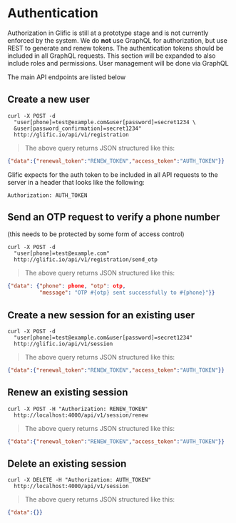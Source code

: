 # Authentication

Authorization in Glific is still at a prototype stage and is not currently enforced by the system.
We do **not** use GraphQL for authorization, but use REST to generate and renew tokens. The
authentication tokens should be included in all GraphQL requests. This section will be expanded to also
include roles and permissions. User management will be done via GraphQL

The main API endpoints are listed below

## Create a new user
```shell
curl -X POST -d
  "user[phone]=test@example.com&user[password]=secret1234 \
  &user[password_confirmation]=secret1234"
  http://glific.io/api/v1/registration
```

> The above query returns JSON structured like this:

```json
{"data":{"renewal_token":"RENEW_TOKEN","access_token":"AUTH_TOKEN"}}
```

Glific expects for the auth token to be included in all API requests to the server in a header
that looks like the following:

`Authorization: AUTH_TOKEN`


## Send an OTP request to verify a phone number
(this needs to be protected by some form of access control)

```shell
curl -X POST -d
  "user[phone]=test@example.com"
  http://glific.io/api/v1/registration/send_otp
```

> The above query returns JSON structured like this:

```json
{"data": {"phone": phone, "otp": otp,
          "message": "OTP #{otp} sent successfully to #{phone}"}}
```

## Create a new session for an existing user

```shell
curl -X POST -d
  "user[phone]=test@example.com&user[password]=secret1234"
  http://glific.io/api/v1/session
```

> The above query returns JSON structured like this:

```json
{"data":{"renewal_token":"RENEW_TOKEN","access_token":"AUTH_TOKEN"}}
```

## Renew an existing session

```shell
curl -X POST -H "Authorization: RENEW_TOKEN"
  http://localhost:4000/api/v1/session/renew
```

> The above query returns JSON structured like this:

```json
{"data":{"renewal_token":"RENEW_TOKEN","access_token":"AUTH_TOKEN"}}
```
## Delete an existing session

```shell
curl -X DELETE -H "Authorization: AUTH_TOKEN"
  http://localhost:4000/api/v1/session
```

> The above query returns JSON structured like this:

```json
{"data":{}}
```
